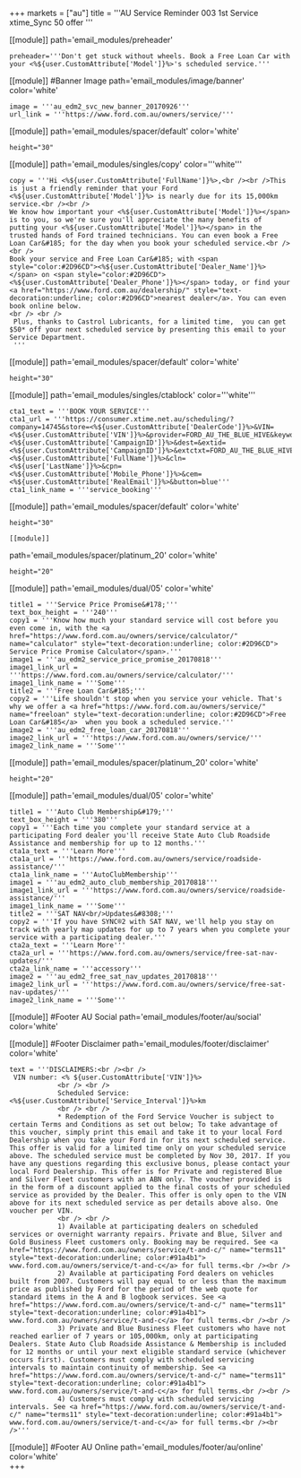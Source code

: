 +++
markets = ["au"]
title = '''AU Service Reminder 003 1st Service xtime_Sync 50 offer '''

[[module]]
path='email_modules/preheader'

	preheader='''Don't get stuck without wheels. Book a Free Loan Car with your <%${user.CustomAttribute['Model']}%>'s scheduled service.'''


[[module]] #Banner Image
path='email_modules/image/banner'
color='white'

	image = '''au_edm2_svc_new_banner_20170926'''
	url_link = '''https://www.ford.com.au/owners/service/'''
    
[[module]]
path='email_modules/spacer/default'
color='white'

	height="30"
    
[[module]]
path='email_modules/singles/copy'
color='''white'''

	copy = '''Hi <%${user.CustomAttribute['FullName']}%>,<br /><br />This is just a friendly reminder that your Ford <%${user.CustomAttribute['Model']}%> is nearly due for its 15,000km service.<br /><br />
    We know how important your <%${user.CustomAttribute['Model']}%></span> is to you, so we're sure you'll appreciate the many benefits of putting your <%${user.CustomAttribute['Model']}%></span> in the trusted hands of Ford trained technicians. You can even book a Free Loan Car&#185; for the day when you book your scheduled service.<br /><br />
    Book your service and Free Loan Car&#185; with <span style="color:#2D96CD"><%${user.CustomAttribute['Dealer_Name']}%></span> on <span style="color:#2D96CD"><%${user.CustomAttribute['Dealer_Phone']}%></span> today, or find your <a href="https://www.ford.com.au/dealership/" style="text-decoration:underline; color:#2D96CD">nearest dealer</a>. You can even book online below.
    <br /> <br /> 
     Plus, thanks to Castrol Lubricants, for a limited time,  you can get $50* off your next scheduled service by presenting this email to your Service Department.
     '''

[[module]]
path='email_modules/spacer/default'
color='white'

	height="30"

[[module]]
path='email_modules/singles/ctablock'
color='''white'''

	cta1_text = '''BOOK YOUR SERVICE'''
	cta1_url = '''https://consumer.xtime.net.au/scheduling/?company=14745&store=<%${user.CustomAttribute['DealerCode']}%>&VIN=<%${user.CustomAttribute['VIN']}%>&provider=FORD_AU_THE_BLUE_HIVE&keyword=<%${user.CustomAttribute['CampaignID']}%>&dest=&extid=<%${user.CustomAttribute['CampaignID']}%>&extctxt=FORD_AU_THE_BLUE_HIVE&cfn=<%${user.CustomAttribute['FullName']}%>&cln=<%${user['LastName']}%>&cpn=<%${user.CustomAttribute['Mobile_Phone']}%>&cem=<%${user.CustomAttribute['RealEmail']}%>&button=blue'''
	cta1_link_name = '''service_booking'''
    
[[module]]
path='email_modules/spacer/default'
color='white'

	height="30"
    
    [[module]]
path='email_modules/spacer/platinum_20'
color='white'

	height="20"
    

[[module]]
path='email_modules/dual/05'
color='white'

	title1 = '''Service Price Promise&#178;'''
	text_box_height = '''240'''
	copy1 = '''Know how much your standard service will cost before you even come in, with the <a href="https://www.ford.com.au/owners/service/calculator/" name="calculator" style="text-decoration:underline; color:#2D96CD"> Service Price Promise Calculator</span>.'''
	image1 = '''au_edm2_service_price_promise_20170818'''
	image1_link_url = '''https://www.ford.com.au/owners/service/calculator/'''
	image1_link_name = '''Some'''
	title2 = '''Free Loan Car&#185;'''
	copy2 = '''Life shouldn't stop when you service your vehicle. That's why we offer a <a href="https://www.ford.com.au/owners/service/" name="freeloan" style="text-decoration:underline; color:#2D96CD">Free Loan Car&#185</a>  when you book a scheduled service.'''
	image2 = '''au_edm2_free_loan_car_20170818'''
	image2_link_url = '''https://www.ford.com.au/owners/service/'''
	image2_link_name = '''Some'''

[[module]]
path='email_modules/spacer/platinum_20'
color='white'

	height="20"
    
[[module]]
path='email_modules/dual/05'
color='white'

	title1 = '''Auto Club Membership&#179;'''
	text_box_height = '''380'''
	copy1 = '''Each time you complete your standard service at a participating Ford dealer you'll receive State Auto Club Roadside Assistance and membership for up to 12 months.'''
	cta1a_text = '''Learn More'''
	cta1a_url = '''https://www.ford.com.au/owners/service/roadside-assistance/'''
	cta1a_link_name = '''AutoClubMembership'''
	image1 = '''au_edm2_auto_club_membership_20170818'''
	image1_link_url = '''https://www.ford.com.au/owners/service/roadside-assistance/'''
	image1_link_name = '''Some'''
    title2 = '''SAT NAV<br/>Updates&#8308;'''
	copy2 = '''If you have SYNC®2 with SAT NAV, we'll help you stay on track with yearly map updates for up to 7 years when you complete your service with a participating dealer.'''
	cta2a_text = '''Learn More'''
	cta2a_url = '''https://www.ford.com.au/owners/service/free-sat-nav-updates/'''
	cta2a_link_name = '''accessory'''
	image2 = '''au_edm2_free_sat_nav_updates_20170818'''
	image2_link_url = '''https://www.ford.com.au/owners/service/free-sat-nav-updates/'''
	image2_link_name = '''Some'''

[[module]] #Footer AU Social
path='email_modules/footer/au/social'
color='white'


[[module]] #Footer Disclaimer 
path='email_modules/footer/disclaimer'
color='white'

	text = '''DISCLAIMERS:<br /><br />
     VIN number: <% ${user.CustomAttribute['VIN']}%>
                <br /> <br />
                Scheduled Service: <%${user.CustomAttribute['Service_Interval']}%>km
                <br /> <br />
                * Redemption of the Ford Service Voucher is subject to certain Terms and Conditions as set out below; To take advantage of this voucher, simply print this email and take it to your local Ford Dealership when you take your Ford in for its next scheduled service. This offer is valid for a limited time only on your scheduled service above. The scheduled service must be completed by Nov 30, 2017. If you have any questions regarding this exclusive bonus, please contact your local Ford Dealership. This offer is for Private and registered Blue and Silver Fleet customers with an ABN only. The voucher provided is in the form of a discount applied to the final costs of your scheduled service as provided by the Dealer. This offer is only open to the VIN above for its next scheduled service as per details above also. One voucher per VIN.
                <br /> <br /> 
				1) Available at participating dealers on scheduled services or overnight warranty repairs. Private and Blue, Silver and Gold Business Fleet customers only. Booking may be required. See <a href="https://www.ford.com.au/owners/service/t-and-c/" name="terms11" style="text-decoration:underline; color:#91a4b1"> www.ford.com.au/owners/service/t-and-c</a> for full terms.<br /><br />
                2) Available at participating Ford dealers on vehicles built from 2007. Customers will pay equal to or less than the maximum price as published by Ford for the period of the web quote for standard items in the A and B logbook services. See <a href="https://www.ford.com.au/owners/service/t-and-c/" name="terms11" style="text-decoration:underline; color:#91a4b1"> www.ford.com.au/owners/service/t-and-c</a> for full terms.<br /><br />
                3) Private and Blue Business Fleet customers who have not reached earlier of 7 years or 105,000km, only at participating Dealers. State Auto Club Roadside Assistance & Membership is included for 12 months or until your next eligible standard service (whichever occurs first). Customers must comply with scheduled servicing intervals to maintain continuity of membership. See <a href="https://www.ford.com.au/owners/service/t-and-c/" name="terms11" style="text-decoration:underline; color:#91a4b1"> www.ford.com.au/owners/service/t-and-c</a> for full terms.<br /><br />
                4) Customers must comply with scheduled servicing intervals. See <a href="https://www.ford.com.au/owners/service/t-and-c/" name="terms11" style="text-decoration:underline; color:#91a4b1"> www.ford.com.au/owners/service/t-and-c</a> for full terms.<br /><br />'''

[[module]] #Footer AU Online
path='email_modules/footer/au/online'
color='white'    
+++